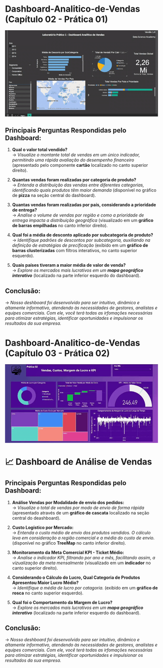 # Dashboard-Analitico-de-Vendas (Capítulo 02 - Prática 01)

![](cap_02/demonstrativo_relatorio.gif)


## **Principais Perguntas Respondidas pelo Dashboard:**

1. **Qual o valor total vendido?**  
   → *Visualize o montante total de vendas em um único indicador, permitindo uma rápida avaliação do desempenho financeiro* (apresentado pelo componente **cartão** localizado no canto superior direito).  

2. **Quantas vendas foram realizadas por categoria de produto?**  
   → *Entenda a distribuição das vendas entre diferentes categorias, identificando quais produtos têm maior demanda* (disponível no gráfico de **pizza** na seção central do dashboard).  

3. **Quantas vendas foram realizadas por país, considerando a prioridade de entrega?**  
   → *Analise o volume de vendas por região e como a prioridade de entrega impacta a distribuição geográfica* (visualizado em um **gráfico de barras empilhadas** no canto inferior direito).  

4. **Qual foi a média de desconto aplicado por subcategoria de produto?**  
   → *Identifique padrões de descontos por subcategoria, auxiliando na definição de estratégias de precificação* (exibido em um **gráfico de barras clusterizadas** com filtros interativos, no canto superior esquerdo).  

5. **Quais países tiveram a maior média de valor de venda?**  
    → *Explore os mercados mais lucrativos em um **mapa geográfico interativo*** (localizado na parte inferior esquerdo do dashboard).  

## **Conclusão:**
   → *Nosso deshboard foi desenvolvido para ser intuitivo, dinâmico e altamente informativo, atendendo às necessidades de gestores, analistas e equipes comerciais. Com ele, você terá todas as irfomações necessárias para otimizar estratégias, identificar oportunidades e impulsionar os resultados da sua empresa.*  


# Dashboard-Analitico-de-Vendas (Capítulo 03 - Prática 02)


![](CAP_03/demostrativo03.gif)


# 📈 Dashboard de Análise de Vendas

## **Principais Perguntas Respondidas pelo Dashboard:**

1. **Análise Vendas por Modalidade de envio dos pedidos:**  
   → *Visualize o total de vendas por modo de envio de forma rápida* (apresentado através de um **gráfico de cascata** localizado na seção central do deashboard).  

2. **Custo Logístico por Mercado:**  
   → *Entenda o custo médio de envio dos produtos vendidos. O cálculo leva em consideração a região comercial e a média do custo de envio.* (disponível no gráfico **TreeMap** no canto inferior direito).  

3. **Monitoramento da Meta Comercial KPI - Ticket Médio:**  
   → *Analise o indicador KPI, filtrando por ano e mês, facilitando assim, a vizualização da meta mensalmente* (visualizado em um **indicador** no canto superior direito).  

4. **Considerando o Cálculo do Lucro, Qual Categoria de Produtos Apresentou Maior Lucro Médio?**  
   → *Identifique a média de lucro por catagoria.* (exibido em um **gráfico de rosca** no canto superior esquerdo).  

5. **Qual foi o Comportamento da Margem de Lucro?**  
    → *Explore os mercados mais lucrativos em um **mapa geográfico interativo*** (localizado na parte inferior esquerdo do dashboard).  

## **Conclusão:**
   → *Nosso deshboard foi desenvolvido para ser intuitivo, dinâmico e altamente informativo, atendendo às necessidades de gestores, analistas e equipes comerciais. Com ele, você terá todas as irfomações necessárias para otimizar estratégias, identificar oportunidades e impulsionar os resultados da sua empresa.*  
